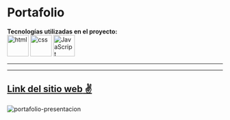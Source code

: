 # Portafolio

**Tecnologías utilizadas en el proyecto:**  
<img src="https://img.icons8.com/color/344/html-5--v1.png" alt="html" width="50"/>
<img src="https://img.icons8.com/color/344/css3.png" alt="css" width="50"/>
<img src="https://img.icons8.com/color/344/javascript--v1.png" alt="JavaScript" width="50"/>

---
---

[**Link del sitio web** ✌](https://mariana-am-portafolio.netlify.app/)
---

![portafolio-presentacion](https://user-images.githubusercontent.com/110046283/202334878-7ce721f1-db39-4388-bc39-8f9d141015a3.png)


